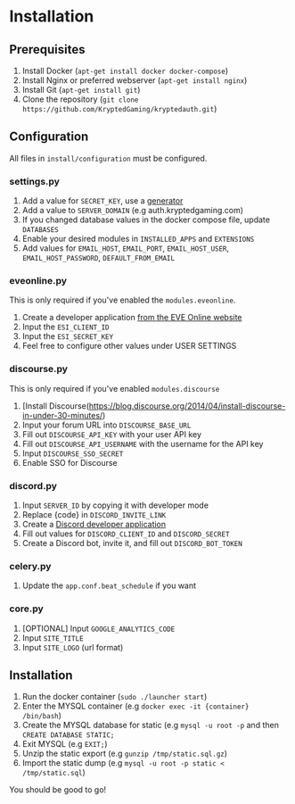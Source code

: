 # Installation
## Prerequisites 
1. Install Docker (`apt-get install docker docker-compose`)
2. Install Nginx or preferred webserver (`apt-get install nginx`)
3. Install Git (`apt-get install git`)
3. Clone the repository (`git clone https://github.com/KryptedGaming/kryptedauth.git`)

## Configuration
All files in `install/configuration` must be configured. 

### settings.py
1. Add a value for `SECRET_KEY`, use a [generator](https://www.miniwebtool.com/django-secret-key-generator/)
2. Add a value to `SERVER_DOMAIN` (e.g auth.kryptedgaming.com)
3. If you changed database values in the docker compose file, update `DATABASES`
4. Enable your desired modules in `INSTALLED_APPS` and `EXTENSIONS`
5. Add values for `EMAIL_HOST`, `EMAIL_PORT`, `EMAIL_HOST_USER`, `EMAIL_HOST_PASSWORD`, `DEFAULT_FROM_EMAIL`

### eveonline.py
This is only required if you've enabled the `modules.eveonline`. 

1. Create a developer application [from the EVE Online website](https://developers.eveonline.com/applications)
2. Input the `ESI_CLIENT_ID`
3. Input the `ESI_SECRET_KEY`
4. Feel free to configure other values under USER SETTINGS

### discourse.py
This is only required if you've enabled `modules.discourse`

1. [Install Discourse(https://blog.discourse.org/2014/04/install-discourse-in-under-30-minutes/)
2. Input your forum URL into `DISCOURSE_BASE_URL`
3. Fill out `DISCOURSE_API_KEY` with your user API key
4. Fill out `DISCOURSE_API_USERNAME` with the username for the API key
5. Input `DISCOURSE_SSO_SECRET`
6. Enable SSO for Discourse

### discord.py
1. Input `SERVER_ID` by copying it with developer mode
2. Replace {code} in `DISCORD_INVITE_LINK`
3. Create a [Discord developer application](https://discordapp.com/developers/applications/)
4. Fill out values for `DISCORD_CLIENT_ID` and `DISCORD_SECRET`
5. Create a Discord bot, invite it, and fill out `DISCORD_BOT_TOKEN`

### celery.py
1. Update the `app.conf.beat_schedule` if you want

### core.py
1. [OPTIONAL] Input `GOOGLE_ANALYTICS_CODE` 
2. Input `SITE_TITLE`
3. Input `SITE_LOGO` (url format)

## Installation
1. Run the docker container (`sudo ./launcher start`)
2. Enter the MYSQL container (e.g `docker exec -it {container} /bin/bash`)
3. Create the MYSQL database for static (e.g `mysql -u root -p` and then `CREATE DATABASE STATIC;`
4. Exit MYSQL (e.g `EXIT;`)
5. Unzip the static export (e.g `gunzip /tmp/static.sql.gz`)
6. Import the static dump (e.g `mysql -u root -p static < /tmp/static.sql`)

You should be good to go!
